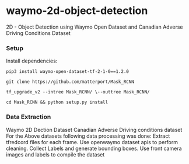 # waymo-2d-object-detection
2D - Object Detection using Waymo Open Dataset and Canadian Adverse Driving Conditions Dataset

### Setup

Install dependencies:

`pip3 install waymo-open-dataset-tf-2-1-0==1.2.0`

`git clone https://github.com/matterport/Mask_RCNN`

`tf_upgrade_v2 --intree Mask_RCNN/ \--outtree Mask_RCNN/`

`cd Mask_RCNN && python setup.py install`

### Data Extraction
Waymo 2D Dection Dataset
Canadian Adverse Driving conditions dataset
For the Above datasets following data processing was done:
  Extract tfredcord files for each frame.
  Use openwaymo dataset apis to perform cleaning.
  Collect Labels and generate bounding boxes.
  Use front camera images and labels to compile the dataset
